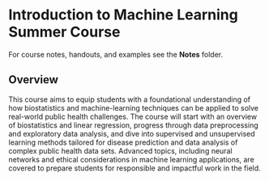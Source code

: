 # Introduction to Machine Learning Summer Course

For course notes, handouts, and examples see the **Notes** folder. 

## Overview

This course aims to equip students with a foundational understanding of how biostatistics and machine-learning techniques can be applied to solve real-world public health challenges. The course will start with an overview of biostatistics and linear regression, progress through data preprocessing and exploratory data analysis, and dive into supervised and unsupervised learning methods tailored for disease prediction and data analysis of complex public health data sets. Advanced topics, including neural networks and ethical considerations in machine learning applications, are covered to prepare students for responsible and impactful work in the field. 

